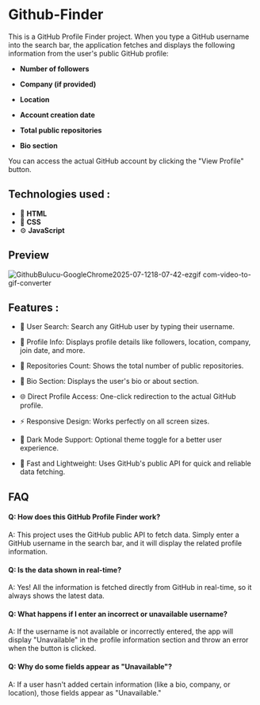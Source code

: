 # Github-Finder
This is a GitHub Profile Finder project.
When you type a GitHub username into the search bar, the application fetches and displays the following information from the user's public GitHub profile:

- **Number of followers**

- **Company (if provided)**

- **Location**

- **Account creation date**

- **Total public repositories**

- **Bio section**

You can access the actual GitHub account by clicking the "View Profile" button.


## Technologies used :

- 🧱 **HTML**
- 🎨 **CSS**
- ⚙️ **JavaScript**


## Preview

![GithubBulucu-GoogleChrome2025-07-1218-07-42-ezgif com-video-to-gif-converter](https://github.com/user-attachments/assets/d9f6b89c-5143-4ac6-bcd3-7f1fe89ab6ef)

  
## Features :

- 🔎 User Search: Search any GitHub user by typing their username.

- 👤 Profile Info: Displays profile details like followers, location, company, join date, and more.

- 📁 Repositories Count: Shows the total number of public repositories.

- 📝 Bio Section: Displays the user's bio or about section.

- 🌐 Direct Profile Access: One-click redirection to the actual GitHub profile.

- ⚡ Responsive Design: Works perfectly on all screen sizes.

- 🌙 Dark Mode Support: Optional theme toggle for a better user experience. 

- 🚀 Fast and Lightweight: Uses GitHub's public API for quick and reliable data fetching.


  
## FAQ

#### Q:  How does this GitHub Profile Finder work?

A:  This project uses the GitHub public API to fetch data. Simply enter a GitHub username in the search bar, and it will display the related profile information.

#### Q:  Is the data shown in real-time?

A:  Yes! All the information is fetched directly from GitHub in real-time, so it always shows the latest data.

#### Q:  What happens if I enter an incorrect or unavailable username?

A:  If the username is not available or incorrectly entered, the app will display "Unavailable" in the profile information section and throw an error when the button is clicked.

#### Q:  Why do some fields appear as "Unavailable"?

A:  If a user hasn't added certain information (like a bio, company, or location), those fields appear as "Unavailable." 


  
